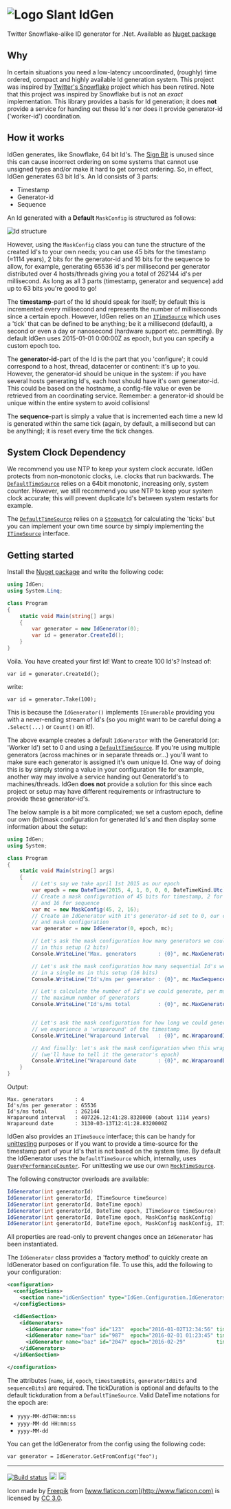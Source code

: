 # ![Logo](https://raw.githubusercontent.com/slantstack/Slant.IdGen/master/docs/img/logo.png) Slant IdGen
Twitter Snowflake-alike ID generator for .Net. Available as [Nuget package](https://www.nuget.org/packages/Slant.IdGen)

## Why

In certain situations you need a low-latency uncoordinated, (roughly) time ordered, compact and highly available Id generation system. This project was inspired by [Twitter's Snowflake](https://github.com/twitter/snowflake) project which has been retired. Note that this project was inspired by Snowflake but is not an *exact* implementation. This library provides a basis for Id generation; it does **not** provide a service for handing out these Id's nor does it provide generator-id ('worker-id') coordination.

## How it works

IdGen generates, like Snowflake, 64 bit Id's. The [Sign Bit](https://en.wikipedia.org/wiki/Sign_bit) is unused since this can cause incorrect ordering on some systems that cannot use unsigned types and/or make it hard to get correct ordering. So, in effect, IdGen generates 63 bit Id's. An Id consists of 3 parts:

* Timestamp
* Generator-id
* Sequence 

An Id generated with a **Default** `MaskConfig` is structured as follows: 

![Id structure](https://raw.githubusercontent.com/slantstack/Slant.IdGen/master/docs/img/structure.png)

However, using the `MaskConfig` class you can tune the structure of the created Id's to your own needs; you can use 45 bits for the timestamp (≈1114 years), 2 bits for the generator-id and 16 bits for the sequence to allow, for example, generating 65536 id's per millisecond per generator distributed over 4 hosts/threads giving you a total of 262144 id's per millisecond. As long as all 3 parts (timestamp, generator and sequence) add up to 63 bits you're good to go!

The **timestamp**-part of the Id should speak for itself; by default this is incremented every millisecond and represents the number of milliseconds since a certain epoch. However, IdGen relies on an [`ITimeSource`](IdGen/ITimeSource.cs) which uses a 'tick' that can be defined to be anything; be it a millisecond (default), a second or even a day or nanosecond (hardware support etc. permitting). By default IdGen uses 2015-01-01 0:00:00Z as epoch, but you can specify a custom epoch too. 

The **generator-id**-part of the Id is the part that you 'configure'; it could correspond to a host, thread, datacenter or continent: it's up to you. However, the generator-id should be unique in the system: if you have several hosts generating Id's, each host should have it's own generator-id. This could be based on the hostname, a config-file value or even be retrieved from an coordinating service. Remember: a generator-id should be unique within the entire system to avoid collisions!

The **sequence**-part is simply a value that is incremented each time a new Id is generated within the same tick (again, by default, a millisecond but can be anything); it is reset every time the tick changes.

## System Clock Dependency

We recommend you use NTP to keep your system clock accurate. IdGen protects from non-monotonic clocks, i.e. clocks that run backwards. The [`DefaultTimeSource`](IdGen/DefaultTimeSource.cs) relies on a 64bit monotonic, increasing only, system counter. However, we still recommend you use NTP to keep your system clock accurate; this will prevent duplicate Id's between system restarts for example.

The [`DefaultTimeSource`](src/IdGen/DefaultTimeSource.cs) relies on a [`Stopwatch`](https://msdn.microsoft.com/en-us/library/system.diagnostics.stopwatch.aspx) for calculating the 'ticks' but you can implement your own time source by simply implementing the [`ITimeSource`](IdGen/ITimeSource.cs) interface.


## Getting started

Install the [Nuget package](https://www.nuget.org/packages/Slant.IdGen) and write the following code:

```c#
using IdGen;
using System.Linq;

class Program
{
    static void Main(string[] args)
    {
        var generator = new IdGenerator(0);
        var id = generator.CreateId();
    }
}
```

Voila. You have created your first Id! Want to create 100 Id's? Instead of:

`var id = generator.CreateId();`

write:

`var id = generator.Take(100);`

This is because the `IdGenerator()` implements `IEnumerable` providing you with a never-ending stream of Id's (so you might want to be careful doing a `.Select(...)` or `Count()` on it!).

The above example creates a default `IdGenerator` with the GeneratorId (or: 'Worker Id') set to 0 and using a [`DefaultTimeSource`](IdGen/DefaultTimeSource.cs). If you're using multiple generators (across machines or in separate threads or...) you'll want to make sure each generator is assigned it's own unique Id. One way of doing this is by simply storing a value in your configuration file for example, another way may involve a service handing out GeneratorId's to machines/threads. IdGen **does not** provide a solution for this since each project or setup may have different requirements or infrastructure to provide these generator-id's.

The below sample is a bit more complicated; we set a custom epoch, define our own (bit)mask configuration for generated Id's and then display some information about the setup:

```c#
using IdGen;
using System;

class Program
{
    static void Main(string[] args)
    {
        // Let's say we take april 1st 2015 as our epoch
        var epoch = new DateTime(2015, 4, 1, 0, 0, 0, DateTimeKind.Utc);
        // Create a mask configuration of 45 bits for timestamp, 2 for generator-id 
        // and 16 for sequence
        var mc = new MaskConfig(45, 2, 16);
        // Create an IdGenerator with it's generator-id set to 0, our custom epoch 
        // and mask configuration
        var generator = new IdGenerator(0, epoch, mc);

        // Let's ask the mask configuration how many generators we could instantiate 
        // in this setup (2 bits)
        Console.WriteLine("Max. generators       : {0}", mc.MaxGenerators);

        // Let's ask the mask configuration how many sequential Id's we could generate 
        // in a single ms in this setup (16 bits)
        Console.WriteLine("Id's/ms per generator : {0}", mc.MaxSequenceIds);

        // Let's calculate the number of Id's we could generate, per ms, should we use
        // the maximum number of generators
        Console.WriteLine("Id's/ms total         : {0}", mc.MaxGenerators * mc.MaxSequenceIds);


        // Let's ask the mask configuration for how long we could generate Id's before
        // we experience a 'wraparound' of the timestamp
        Console.WriteLine("Wraparound interval   : {0}", mc.WraparoundInterval(generator.TimeSource));

        // And finally: let's ask the mask configuration when this wraparound will happen
        // (we'll have to tell it the generator's epoch)
        Console.WriteLine("Wraparound date       : {0}", mc.WraparoundDate(generator.Epoch, generator.TimeSource).ToString("O"));
    }
}
```

Output:
```
Max. generators       : 4
Id's/ms per generator : 65536
Id's/ms total         : 262144
Wraparound interval   : 407226.12:41:28.8320000 (about 1114 years)
Wraparound date       : 3130-03-13T12:41:28.8320000Z
```

IdGen also provides an `ITimeSouce` interface; this can be handy for [unittesting](IdGenTests/IdGenTests.cs) purposes or if you want to provide a time-source for the timestamp part of your Id's that is not based on the system time. By default the IdGenerator uses the `DefaultTimeSource` which, internally, uses [`QueryPerformanceCounter`](https://msdn.microsoft.com/en-us/library/windows/desktop/ms644904.aspx). For unittesting we use our own [`MockTimeSource`](IdGenTests/MockTimeSource.cs).

The following constructor overloads are available:

```c#
IdGenerator(int generatorId)
IdGenerator(int generatorId, ITimeSource timeSource)
IdGenerator(int generatorId, DateTime epoch)
IdGenerator(int generatorId, DateTime epoch, ITimeSource timeSource)
IdGenerator(int generatorId, DateTime epoch, MaskConfig maskConfig)
IdGenerator(int generatorId, DateTime epoch, MaskConfig maskConfig, ITimeSource timeSource)
```

All properties are read-only to prevent changes once an `IdGenerator` has been instantiated.

The `IdGenerator` class provides a 'factory method' to quickly create an IdGenerator based on configuration file. To use this, add the following to your configuration: 

```xml
<configuration>
  <configSections>
    <section name="idGenSection" type="IdGen.Configuration.IdGeneratorsSection, IdGen" />
  </configSections>

  <idGenSection>
    <idGenerators>
      <idGenerator name="foo" id="123"  epoch="2016-01-02T12:34:56" timestampBits="39" generatorIdBits="11" sequenceBits="13" tickDuration="0:00:00.001" />
      <idGenerator name="bar" id="987"  epoch="2016-02-01 01:23:45" timestampBits="20" generatorIdBits="21" sequenceBits="22" />
      <idGenerator name="baz" id="2047" epoch="2016-02-29"          timestampBits="21" generatorIdBits="21" sequenceBits="21" />
    </idGenerators>
  </idGenSection>

</configuration>
```

The attributes (`name`, `id`, `epoch`, `timestampBits`, `generatorIdBits` and `sequenceBits`) are required. The tickDuration is optional and defaults to the default tickduration from a `DefaultTimeSource`. Valid DateTime notations for the epoch are:

* `yyyy-MM-ddTHH:mm:ss`
* `yyyy-MM-dd HH:mm:ss`
* `yyyy-MM-dd`

You can get the IdGenerator from the config using the following code:

`var generator = IdGenerator.GetFromConfig("foo");`

<hr>

[![Build status](https://ci.appveyor.com/api/projects/status/24wqqq91u0arkf5t)](https://ci.appveyor.com/project/RobIII/idgen) <a href="https://www.nuget.org/packages/IdGen/"><img src="http://img.shields.io/nuget/v/IdGen.svg?style=flat-square" alt="NuGet version" height="18"></a> <a href="https://www.nuget.org/packages/IdGen/"><img src="http://img.shields.io/nuget/dt/IdGen.svg?style=flat-square" alt="NuGet downloads" height="18"></a>

Icon made by [Freepik](http://www.flaticon.com/authors/freepik) from [www.flaticon.com](http://www.flaticon.com) is licensed by [CC 3.0](http://creativecommons.org/licenses/by/3.0/).